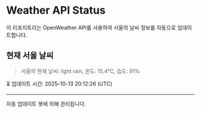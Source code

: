 
# Weather API Status

이 리포지토리는 OpenWeather API를 사용하여 서울의 날씨 정보를 자동으로 업데이트합니다.

## 현재 서울 날씨
> 서울의 현재 날씨: light rain, 온도: 15.4°C, 습도: 91%

⏳ 업데이트 시간: 2025-10-13 20:12:26 (UTC)

---
자동 업데이트 봇에 의해 관리됩니다.
